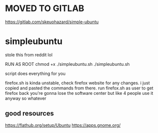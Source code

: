 # MOVED TO GITLAB
https://gitlab.com/skeuohazard/simple-ubuntu
# simpleubuntu
stole this from reddit lol

RUN AS ROOT
chmod +x ./simpleubuntu.sh
./simpleubuntu.sh

script does everything for you

firefox.sh is kinda unstable, check firefox website for any changes. i just copied and pasted the commands from there.
run firefox.sh as user to get firefox back
you're gonna lose the software center but like 4 people use it anyway so whatever


## good resources
https://flathub.org/setup/Ubuntu
https://apps.gnome.org/
